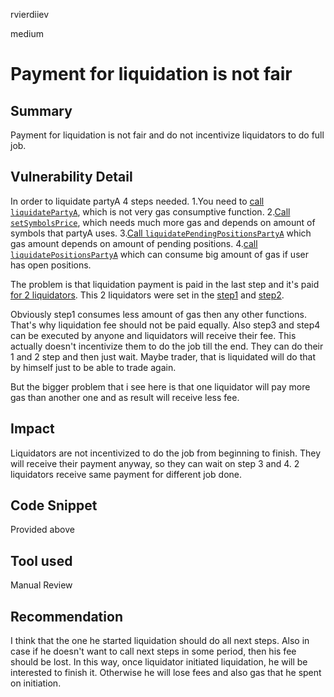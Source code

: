 rvierdiiev

medium

# Payment for liquidation is not fair

## Summary
Payment for liquidation is not fair and do not incentivize liquidators to do full job.
## Vulnerability Detail
In order to liquidate partyA 4 steps needed.
1.You need to [call `liquidatePartyA`](https://github.com/sherlock-audit/2023-06-symmetrical/blob/main/symmio-core/contracts/facets/liquidation/LiquidationFacetImpl.sol#L20-L32), which is not very gas consumptive function.
2.[Call `setSymbolsPrice`](https://github.com/sherlock-audit/2023-06-symmetrical/blob/main/symmio-core/contracts/facets/liquidation/LiquidationFacetImpl.sol#L34C14-L97), which needs much more gas and depends on amount of symbols that partyA uses.
3.[Call `liquidatePendingPositionsPartyA`](https://github.com/sherlock-audit/2023-06-symmetrical/blob/main/symmio-core/contracts/facets/liquidation/LiquidationFacetImpl.sol#L99-L124) which gas amount depends on amount of pending positions.
4.[call `liquidatePositionsPartyA`](https://github.com/sherlock-audit/2023-06-symmetrical/blob/main/symmio-core/contracts/facets/liquidation/LiquidationFacetImpl.sol#L125-L238) which can consume big amount of gas if user has open positions.

The problem is that liquidation payment is paid in the last step and it's paid [for 2 liquidators](https://github.com/sherlock-audit/2023-06-symmetrical/blob/main/symmio-core/contracts/facets/liquidation/LiquidationFacetImpl.sol#L221-L222). This 2 liquidators were set in the [step1](https://github.com/sherlock-audit/2023-06-symmetrical/blob/main/symmio-core/contracts/facets/liquidation/LiquidationFacetImpl.sol#L31) and [step2](https://github.com/sherlock-audit/2023-06-symmetrical/blob/main/symmio-core/contracts/facets/liquidation/LiquidationFacetImpl.sol#L88).

Obviously step1 consumes less amount of gas then any other functions. That's why liquidation fee should not be paid equally.
Also step3 and step4 can be executed by anyone and liquidators will receive their fee. This actually doesn't incentivize them to do the job till the end. They can do their 1 and 2 step and then just wait. Maybe trader, that is liquidated will do that by himself just to be able to trade again.

But the bigger problem that i see here is that one liquidator will pay more gas than another one and as result will receive less fee.
## Impact
Liquidators are not incentivized to do the job from beginning to finish. They will receive their payment anyway, so they can wait on step 3 and 4. 2 liquidators receive same payment for different job done.
## Code Snippet
Provided above
## Tool used

Manual Review

## Recommendation
I think that the one he started liquidation should do all next steps. Also in case if he doesn't want to call next steps in some period, then his fee should be lost. In this way, once liquidator initiated liquidation, he will be interested to finish it. Otherwise he will lose fees and also gas that he spent on initiation. 